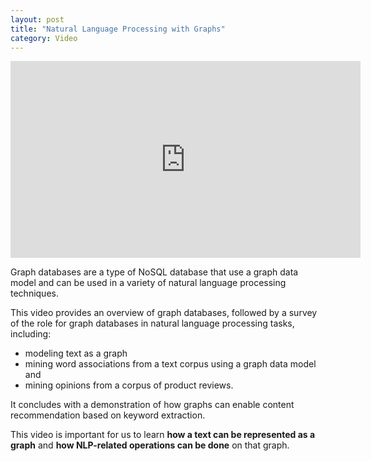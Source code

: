 ```yaml
---
layout: post
title: "Natural Language Processing with Graphs"
category: Video
---
```


<iframe width="560" height="315" src="https://www.youtube.com/embed/BVMx24dtko0" frameborder="0" allowfullscreen></iframe>

Graph databases are a type of NoSQL database that use a graph data model and can be used in a variety of natural language processing techniques.
 
This video provides an overview of graph databases, followed by a survey of the role for graph databases in natural language processing tasks, including:
* modeling text as a graph
* mining word associations from a text corpus using a graph data model and
* mining opinions from a corpus of product reviews.

It concludes with a demonstration of how graphs can enable content recommendation based on keyword extraction.

This video is important for us to learn **how a text can be represented as a graph** and **how NLP-related operations can be done** on that graph.  
